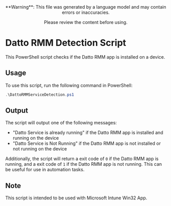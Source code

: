 <center>
**Warning**: This file was generated by a language model and may contain errors or inaccuracies. 

Please review the content before using.
</center>

# Datto RMM Detection Script

This PowerShell script checks if the Datto RMM app is installed on a device. 

## Usage

To use this script, run the following command in PowerShell: 
```powershell
.\DattoRMMServiceDetection.ps1
```

## Output

The script will output one of the following messages:

- "Datto Service is already running" if the Datto RMM app is installed and running on the device
- "Datto Service is Not Running" if the Datto RMM app is not installed or not running on the device

Additionally, the script will return a exit code of `0` if the Datto RMM app is running, and a exit code of `1` if the Datto RMM app is not running. This can be useful for use in automation tasks.

## Note
This script is intended to be used with Microsoft Intune Win32 App.
